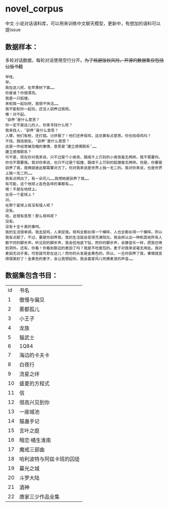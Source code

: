 # novel_corpus
中文 小说对话语料库，可以用来训练中文聊天模型，更新中，有想加的语料可以提issue

## 数据样本：

多轮对话数据，每轮对话使用空行分开。~~为了规避版权风险，开源的数据集仅包括公版书籍~~

```
早哇，
早。
我在这儿呢，在苹果树下面……
你是谁？你很漂亮。
我是一只狐狸。
来和我一起玩吧，我很不快活……
我不能和你一起玩，还没人驯养过我呢。
噢！对不起。
‘驯养’是什么意思？
你一定不是这儿的人，你来寻找什么呢？
我来找人，‘驯养’是什么意思？
人哪，他们有枪，还打猎。讨厌极了！他们还养母鸡，这总算有点意思。你也找母鸡吗？
不找，我找朋友。‘驯养’是什么意思？
这是一件经常被忽略的事情，意思是‘建立感情联系’……
建立感情联系？
可不是，现在你对我来说，只不过是个小男孩，跟成千上万别的小男孩毫无两样。我不需要你。你也不需要我。我对你来说，也只不过是个狐狸，跟成千上万别的狐狸毫无两样。但是，你要是驯养了我，我俩就彼此都需要对方了。你对我来说是世界上独一无二的。我对你来说，也是世界上独一无二的……
我有点明白了，有一朵花儿……我想她是驯养了我……
有可能，这个地球上各色各样的事都有……
哦！不是在地球上。
在另一个星球上？
对。
在那个星球上有没有猎人呢？
没有。
哈，这很有意思！那么母鸡呢？
没有。
没有十全十美的事呵。
我的生活很单调。我去捉鸡，人来捉我。母鸡全都长得一个模样，人也全都长得一个模样。所以我有点腻了。不过，要是你驯养我，我的生活就会变得充满阳光。我会辨认出一种和其他所有人都不同的脚步声。听见别的脚步声，我会往地底下钻，而你的脚步声，会像音乐一样，把我召唤到洞外。还有，你看！你看到那边的麦田了吗？我是不吃面包的。麦子对我来说毫无用处。我对麦田无动于衷。可悲就可悲在这儿！而你的头发是金黄色的。所以，一旦你驯养了我，事情就变得很美妙了！金黄色的麦子，会让我想起你。我会喜爱风儿吹拂麦浪的声音……
```

## 数据集包含书目：

<table>
<tr>
<td>id</td>
<td>书名</td>
</tr>
<tr>
<td>1</td>
<td>傲慢与偏见</td>
</tr>
<tr>
<td>2</td>
<td>雾都孤儿</td>
</tr>
<tr>
<td>3</td>
<td>小王子</td>
</tr>

<tr>
<td>4</td>
<td>龙族</td>
</tr>

<tr>
<td>5</td>
<td>猫武士</td>
</tr>

<tr>
<td>6</td>
<td>1Q84</td>
</tr>

<tr>
<td>7</td>
<td>海边的卡夫卡</td>
</tr>

<tr>
<td>8</td>
<td>白夜行</td>
</tr>

<tr>
<td>9</td>
<td>流星之绊</td>
</tr>

<tr>
<td>10</td>
<td>盛夏的方程式</td>
</tr>

<tr>
<td>11</td>
<td>信</td>
</tr>

<tr>
<td>12</td>
<td>很高兴见到你</td>
</tr>

<tr>
<td>13</td>
<td>一座城池</td>
</tr>

<tr>
<td>14</td>
<td>猫蛊手记</td>
</tr>

<tr>
<td>15</td>
<td>言叶之庭</td>
</tr>

<tr>
<td>16</td>
<td>暗恋·橘生淮南</td>
</tr>

<tr>
<td>17</td>
<td>魔戒三部曲</td>
</tr>

<tr>
<td>18</td>
<td>哈利波特与阿兹卡班的囚徒</td>
</tr>

<tr>
<td>19</td>
<td>暮光之城</td>
</tr>

<tr>
<td>20</td>
<td>斗罗大陆</td>
</tr>

<tr>
<td>21</td>
<td>酒神</td>
</tr>

<tr>
<td>22</td>
<td>唐家三少作品全集</td>
</tr>

</table>
